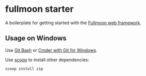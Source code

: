 # fullmoon starter

A boilerplate for getting started with the [Fullmoon web framework](https://github.com/pkulchenko/fullmoon).

## Usage on Windows

Use [Git Bash](https://git-scm.com/downloads) or [Cmder with Git for Windows](https://cmder.net/).

Use [scoop](https://scoop.sh/) to install other dependencies:

```shell
scoop install zip
```